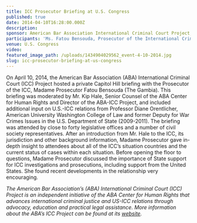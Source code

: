 ```yaml
---
title: ICC Prosecutor Briefing at U.S. Congress
published: true
date: 2014-04-10T16:28:00.000Z
description:
sponsor: American Bar Association International Criminal Court Project; Washington Working Group on the International Criminal Court
participants: 'Ms. Fatou Bensouda, Prosecutor of the International Criminal Court; Prof. Diane Orentlicher, Professor of Law at American University Washington College of Law and former Deputy for War Crimes Issues in the U.S. Department of State; Moderator Mr. Kip Hale, Senior Counsel at the ABA Center for Human Rights and Director of the ABA International Criminal Court Project'
venue: U.S. Congress
video:
featured_image_path: /uploads/1434904029562_event-4-10-2014.jpg
slug: icc-prosecutor-briefing-at-us-congress
---
```



On April 10, 2014, the American Bar Association (ABA) International Criminal Court (ICC) Project hosted a private Capitol Hill briefing with the Prosecutor of the ICC, Madame Prosecutor Fatou Bensouda (The Gambia). This briefing was moderated by Mr. Kip Hale, Senior Counsel of the ABA Center for Human Rights and Director of the ABA-ICC Project, and included additional input on U.S.-ICC relations from Professor Diane Orentlicher, American University Washington College of Law and former Deputy for War Crimes Issues in the U.S. Department of State (2009-2011). The briefing was attended by close to forty legislative offices and a number of civil society representatives. After an introduction from Mr. Hale to the ICC, its jurisdiction and other background information, Madame Prosecutor gave in-depth insight to attendees about all of the ICC’s situation countries and the current status of cases within each situation. Before opening the floor to questions, Madame Prosecutor discussed the importance of State support for ICC investigations and prosecutions, including support from the United States. She found recent developments in the relationship very encouraging.

*The American Bar Association’s (ABA) International Criminal Court (ICC) Project is an independent initiative of the ABA Center for Human Rights that advances international criminal justice and US-ICC relations through advocacy, education and practical legal assistance. More information about the ABA’s ICC Project can be found at its [website](https://www.aba-icc.org/).*